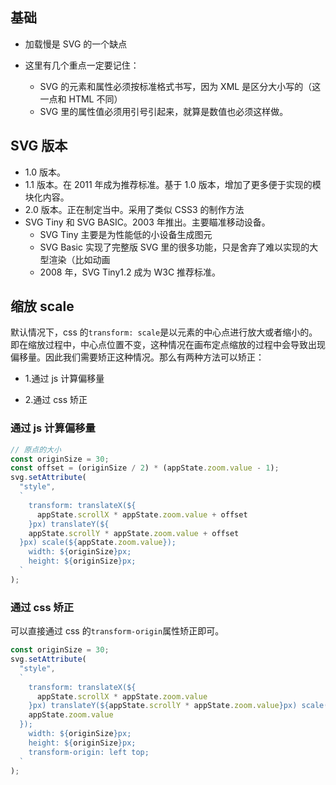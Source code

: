 ## 基础

- 加载慢是 SVG 的一个缺点

- 这里有几个重点一定要记住：
  - SVG 的元素和属性必须按标准格式书写，因为 XML 是区分大小写的（这一点和 HTML 不同）
  - SVG 里的属性值必须用引号引起来，就算是数值也必须这样做。

## SVG 版本

- 1.0 版本。
- 1.1 版本。在 2011 年成为推荐标准。基于 1.0 版本，增加了更多便于实现的模块化内容。
- 2.0 版本。正在制定当中。采用了类似 CSS3 的制作方法
- SVG Tiny 和 SVG BASIC。2003 年推出。主要瞄准移动设备。
  - SVG Tiny 主要是为性能低的小设备生成图元
  - SVG Basic 实现了完整版 SVG 里的很多功能，只是舍弃了难以实现的大型渲染（比如动画
  - 2008 年，SVG Tiny1.2 成为 W3C 推荐标准。

## 缩放 scale

默认情况下，css 的`transform: scale`是以元素的中心点进行放大或者缩小的。即在缩放过程中，中心点位置不变，这种情况在画布定点缩放的过程中会导致出现偏移量。因此我们需要矫正这种情况。那么有两种方法可以矫正：

- 1.通过 js 计算偏移量

- 2.通过 css 矫正

### 通过 js 计算偏移量

```js
// 原点的大小
const originSize = 30;
const offset = (originSize / 2) * (appState.zoom.value - 1);
svg.setAttribute(
  "style",
  `
    transform: translateX(${
      appState.scrollX * appState.zoom.value + offset
    }px) translateY(${
    appState.scrollY * appState.zoom.value + offset
  }px) scale(${appState.zoom.value});
    width: ${originSize}px;
    height: ${originSize}px;
  `
);
```

### 通过 css 矫正

可以直接通过 css 的`transform-origin`属性矫正即可。

```js
const originSize = 30;
svg.setAttribute(
  "style",
  `
    transform: translateX(${
      appState.scrollX * appState.zoom.value
    }px) translateY(${appState.scrollY * appState.zoom.value}px) scale(${
    appState.zoom.value
  });
    width: ${originSize}px;
    height: ${originSize}px;
    transform-origin: left top;
  `
);
```
